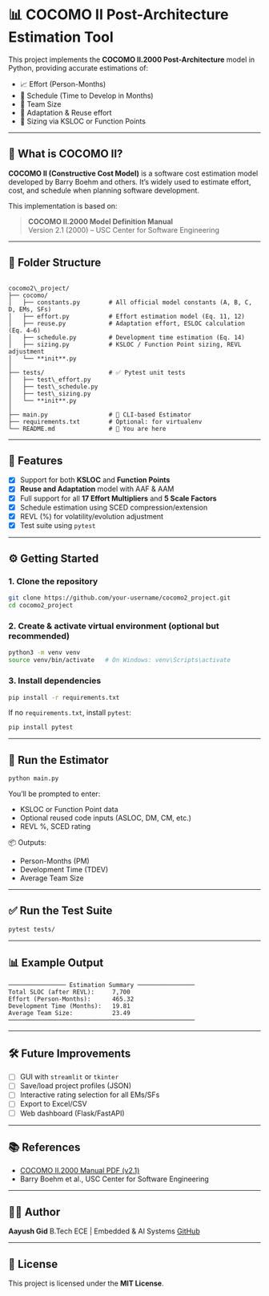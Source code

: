 # 📊 COCOMO II Post-Architecture Estimation Tool

This project implements the **COCOMO II.2000 Post-Architecture** model in Python, providing accurate estimations of:

- 📈 Effort (Person-Months)
- 📆 Schedule (Time to Develop in Months)
- 👥 Team Size
- 🔁 Adaptation & Reuse effort
- 📐 Sizing via KSLOC or Function Points

---

## 🧠 What is COCOMO II?

**COCOMO II (Constructive Cost Model)** is a software cost estimation model developed by Barry Boehm and others. It’s widely used to estimate effort, cost, and schedule when planning software development.

This implementation is based on:
> **COCOMO II.2000 Model Definition Manual**  
> Version 2.1 (2000) – USC Center for Software Engineering

---

## 📁 Folder Structure

```

cocomo2\_project/
├── cocomo/
│   ├── constants.py        # All official model constants (A, B, C, D, EMs, SFs)
│   ├── effort.py           # Effort estimation model (Eq. 11, 12)
│   ├── reuse.py            # Adaptation effort, ESLOC calculation (Eq. 4–6)
│   ├── schedule.py         # Development time estimation (Eq. 14)
│   ├── sizing.py           # KSLOC / Function Point sizing, REVL adjustment
│   └── **init**.py
│
├── tests/                  # ✅ Pytest unit tests
│   ├── test\_effort.py
│   ├── test\_schedule.py
│   ├── test\_sizing.py
│   └── **init**.py
│
├── main.py                 # 🎯 CLI-based Estimator
├── requirements.txt        # Optional: for virtualenv
└── README.md               # 👋 You are here

````

---

## 🚀 Features

- [x] Support for both **KSLOC** and **Function Points**
- [x] **Reuse and Adaptation** model with AAF & AAM
- [x] Full support for all **17 Effort Multipliers** and **5 Scale Factors**
- [x] Schedule estimation using SCED compression/extension
- [x] REVL (%) for volatility/evolution adjustment
- [x] Test suite using `pytest`

---

## ⚙️ Getting Started

### 1. Clone the repository

```bash
git clone https://github.com/your-username/cocomo2_project.git
cd cocomo2_project
````

### 2. Create & activate virtual environment (optional but recommended)

```bash
python3 -m venv venv
source venv/bin/activate   # On Windows: venv\Scripts\activate
```

### 3. Install dependencies

```bash
pip install -r requirements.txt
```

If no `requirements.txt`, install `pytest`:

```bash
pip install pytest
```

---

## 🧪 Run the Estimator

```bash
python main.py
```

You’ll be prompted to enter:

* KSLOC or Function Point data
* Optional reused code inputs (ASLOC, DM, CM, etc.)
* REVL %, SCED rating

📦 Outputs:

* Person-Months (PM)
* Development Time (TDEV)
* Average Team Size

---

## ✅ Run the Test Suite

```bash
pytest tests/
```

---

## 📊 Example Output

```
──────────────── Estimation Summary ────────────────
Total SLOC (after REVL):     7,700
Effort (Person-Months):      465.32
Development Time (Months):   19.81
Average Team Size:           23.49
────────────────────────────────────────────────────
```

---

## 🛠 Future Improvements

* [ ] GUI with `streamlit` or `tkinter`
* [ ] Save/load project profiles (JSON)
* [ ] Interactive rating selection for all EMs/SFs
* [ ] Export to Excel/CSV
* [ ] Web dashboard (Flask/FastAPI)

---

## 📚 References

* [COCOMO II.2000 Manual PDF (v2.1)](https://csse.usc.edu/tools/COCOMOII/cocomo.html)
* Barry Boehm et al., USC Center for Software Engineering

---

## 👨‍💻 Author

**Aayush Gid**
B.Tech ECE | Embedded & AI Systems
[GitHub](https://github.com/aayush598)

---

## 📝 License

This project is licensed under the **MIT License**.
